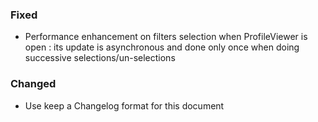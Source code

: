 ### Fixed
- Performance enhancement on filters selection when ProfileViewer is open : its update is asynchronous and done only once when doing successive selections/un-selections

### Changed
- Use keep a Changelog format for this document

